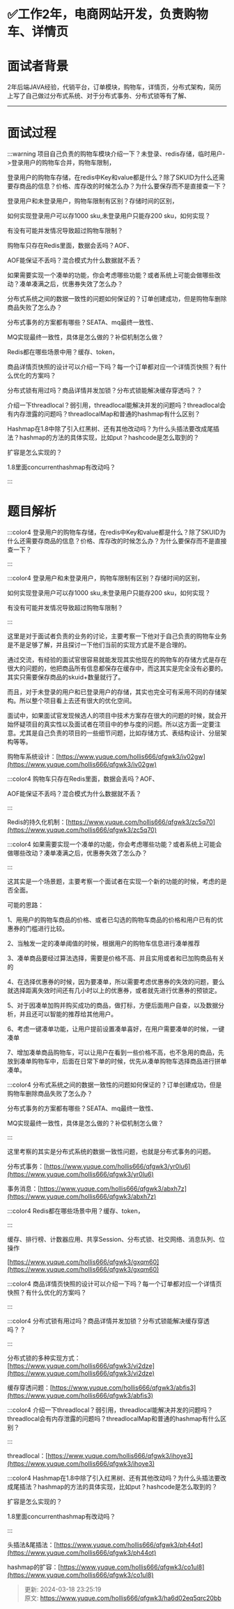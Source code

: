 # ✅工作2年，电商网站开发，负责购物车、详情页

# 面试者背景


2年后端JAVA经验，代销平台，订单模块，购物车，详情页，分布式架构，简历上写了自己做过分布式系统、对于分布式事务、分布式锁等有了解、

****

# 面试过程
:::warning
项目自己负责的购物车模块介绍一下？未登录、redis存储，临时用户->登录用户的购物车合并，购物车限制，

登录用户的购物车存储，在redis中Key和value都是什么？除了SKUID为什么还需要存商品的信息？价格、库存改的时候怎么办？为什么要保存而不是直接查一下？

登录用户和未登录用户，购物车限制有区别？存储时间的区别，

如何实现登录用户可以存1000 sku,未登录用户只能存200 sku，如何实现？

有没有可能并发情况导致超过购物车限制？

购物车只存在Redis里面，数据会丢吗？AOF、

AOF能保证不丢吗？混合模式为什么数据就不丢？

如果需要实现一个凑单的功能，你会考虑哪些功能？或者系统上可能会做哪些改动？凑单凑满之后，优惠券失效了怎么办？

分布式系统之间的数据一致性的问题如何保证的？订单创建成功，但是购物车删除商品失败了怎么办？

分布式事务的方案都有哪些？SEATA、mq最终一致性、

MQ实现最终一致性，具体是怎么做的？补偿机制怎么做？

Redis都在哪些场景中用？缓存、token，

商品详情页快照的设计可以介绍一下吗？每一个订单都对应一个详情页快照？有什么优化的方案吗？

分布式锁有用过吗？商品详情并发加锁？分布式锁能解决缓存穿透吗？？

介绍一下threadlocal？弱引用，threadlocal能解决并发的问题吗？threadlocal会有内存泄露的问题吗？threadlocalMap和普通的hashmap有什么区别？

Hashmap在1.8中除了引入红黑树、还有其他改动吗？为什么头插法要改成尾插法？hashmap的方法的具体实现，比如put？hashcode是怎么取到的？

扩容是怎么实现的？

1.8里面concurrenthashmap有改动吗？

:::



# 题目解析


:::color4
登录用户的购物车存储，在redis中Key和value都是什么？除了SKUID为什么还需要存商品的信息？价格、库存改的时候怎么办？为什么要保存而不是直接查一下？

:::



:::color4
登录用户和未登录用户，购物车限制有区别？存储时间的区别，

如何实现登录用户可以存1000 sku,未登录用户只能存200 sku，如何实现？

有没有可能并发情况导致超过购物车限制？

:::



这里是对于面试者负责的业务的讨论，主要考察一下他对于自己负责的购物车业务是不是足够了解，并且探讨一下他们当前的实现方式是不是合理的。



通过交流，有经验的面试官很容易就能发现其实他现在的购物车的存储方式是存在很大的问题的，他把商品所有信息都保存在缓存中，而这其实是完全没有必要的。其实只需要保存商品的skuid+数量就行了。



而且，对于未登录的用户和已登录用户的存储，其实也完全可有采用不同的存储架构。所以整个项目看上去还有很大的优化空间。



面试中，如果面试官发现候选人的项目中技术方案存在很大的问题的时候，就会开始怀疑项目的真实性以及面试者在项目中的参与度的问题。所以这方面一定要注意。尤其是自己负责的项目的一些细节问题，比如存储方式、表结构设计、分层架构等等。



购物车系统设计：[https://www.yuque.com/hollis666/qfgwk3/iv02gw](https://www.yuque.com/hollis666/qfgwk3/iv02gw)



:::color4
购物车只存在Redis里面，数据会丢吗？AOF、

AOF能保证不丢吗？混合模式为什么数据就不丢？

:::



Redis的持久化机制：[https://www.yuque.com/hollis666/qfgwk3/zc5q70](https://www.yuque.com/hollis666/qfgwk3/zc5q70)



:::color4
如果需要实现一个凑单的功能，你会考虑哪些功能？或者系统上可能会做哪些改动？凑单凑满之后，优惠券失效了怎么办？

:::



这其实是一个场景题，主要考察一个面试者在实现一个新的功能的时候，考虑的是否全面。



可能的思路：

1、用用户的购物车商品的价格、或者已勾选的购物车商品的价格和用户已有的优惠券的门槛进行比较。

2、当触发一定的凑单阈值的时候，根据用户的购物车信息进行凑单推荐

3、凑单商品要经过算法选择，需要是价格不高、并且实用或者和已加购商品有关的

4、在选择优惠券的时候，因为要凑单，所以需要考虑优惠券的失效的问题，要么就选择距离失效时间还有几小时以上的优惠券，或者就先进行优惠券的预锁定。

5、对于因凑单加购并购买成功的商品，做打标，方便后面用户自查，以及数据分析，并且还可以智能的推荐给其他用户。

6、考虑一键凑单功能，让用户提前设置凑单喜好，在用户需要凑单的时候，一键凑单

7、增加凑单商品购物车，可以让用户在看到一些价格不高，也不急用的商品，先放到凑单购物车中，后面在日常下单的时候，优先从凑单购物车选择商品进行拼单凑单。



:::color4
分布式系统之间的数据一致性的问题如何保证的？订单创建成功，但是购物车删除商品失败了怎么办？

分布式事务的方案都有哪些？SEATA、mq最终一致性、

MQ实现最终一致性，具体是怎么做的？补偿机制怎么做？

:::



这里考察的其实是分布式系统的数据一致性问题，也就是分布式事务的问题。

分布式事务：[https://www.yuque.com/hollis666/qfgwk3/yr0lu6](https://www.yuque.com/hollis666/qfgwk3/yr0lu6)

事务消息：[https://www.yuque.com/hollis666/qfgwk3/abxh7z](https://www.yuque.com/hollis666/qfgwk3/abxh7z)



:::color4
Redis都在哪些场景中用？缓存、token，

:::



缓存、排行榜、计数器应用、共享Session、分布式锁、社交网络、消息队列、位操作

[https://www.yuque.com/hollis666/qfgwk3/gxqm60](https://www.yuque.com/hollis666/qfgwk3/gxqm60)



:::color4
商品详情页快照的设计可以介绍一下吗？每一个订单都对应一个详情页快照？有什么优化的方案吗？

:::







:::color4
分布式锁有用过吗？商品详情并发加锁？分布式锁能解决缓存穿透吗？？

:::



分布式锁的多种实现方式：[https://www.yuque.com/hollis666/qfgwk3/vi2dze](https://www.yuque.com/hollis666/qfgwk3/vi2dze)

缓存穿透问题：[https://www.yuque.com/hollis666/qfgwk3/abfis3](https://www.yuque.com/hollis666/qfgwk3/abfis3)





:::color4
介绍一下threadlocal？弱引用，threadlocal能解决并发的问题吗？threadlocal会有内存泄露的问题吗？threadlocalMap和普通的hashmap有什么区别？

:::



threadlocal：[https://www.yuque.com/hollis666/qfgwk3/ihoye3](https://www.yuque.com/hollis666/qfgwk3/ihoye3)



:::color4
Hashmap在1.8中除了引入红黑树、还有其他改动吗？为什么头插法要改成尾插法？hashmap的方法的具体实现，比如put？hashcode是怎么取到的？

扩容是怎么实现的？

1.8里面concurrenthashmap有改动吗？

:::



头插法&尾插法：[https://www.yuque.com/hollis666/qfgwk3/ph44ot](https://www.yuque.com/hollis666/qfgwk3/ph44ot)

hashmap的扩容：[https://www.yuque.com/hollis666/qfgwk3/co1ul8](https://www.yuque.com/hollis666/qfgwk3/co1ul8)





> 更新: 2024-03-18 23:25:19  
> 原文: <https://www.yuque.com/hollis666/qfgwk3/ha6d02eq5qrc20bb>